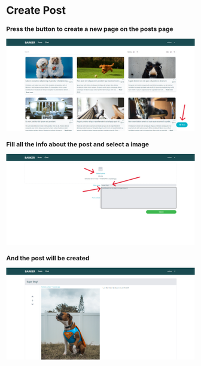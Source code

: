 # Create Post

### Press the button to create a new page on the posts page
<img src="../images/create-post/create-post-1.png" alt="create-post-1">

### Fill all the info about the post and select a image
<img src="../images/create-post/create-post-2.png" alt="create-post-2">

### And the post will be created
<img src="../images/create-post/create-post-3.png" alt="create-post-3">




